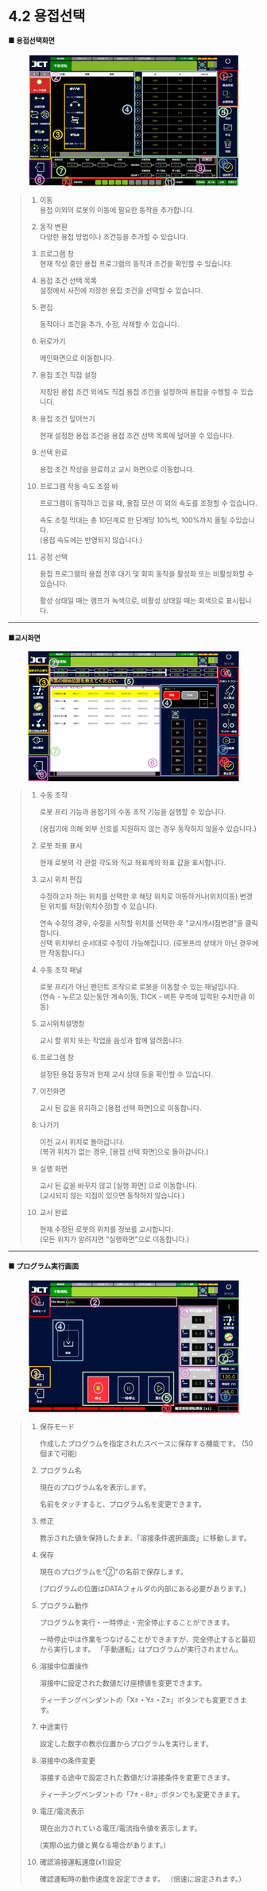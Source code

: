 # 4.2 용접선택

#### ■ 용접선택화면

<figure><img src="img/weld_1.jpg" alt=""><figcaption></figcaption></figure>

> 1. 이동\
>    용접 이외의 로봇의 이동에 필요한 동작을 추가합니다.
> 2. 동작 변환\
>    다양한 용접 방법이나 조건등을 추가할 수 있습니다.
> 3. 프로그램 창\
>    현재 작성 중인 용접 프로그램의 동작과 조건을 확인할 수 있습니다.
> 4. 용접 조건 선택 목록\
>    설정에서 사전에 저장한 용접 조건을 선택할 수 있습니다.
> 5.  편집
>
>     동작이나 조건을 추가, 수정, 삭제할 수 있습니다.
> 6.  뒤로가기
>
>     메인화면으로 이동합니다.
> 7.  용접 조건 직접 설정
>
>     저장된 용접 조건 외에도 직접 용접 조건을 설정하여 용접을 수행할 수 있습니다.
> 8.  용접 조건 덮어쓰기
>
>     현재 설정한 용접 조건을 용접 조건 선택 목록에 덮어쓸 수 있습니다.
> 9.  선택 완료
>
>     용접 조건 작성을 완료하고 교시 화면으로 이동합니다.
> 10. 프로그램 작동 속도 조절 바
>
>     프로그램이 동작하고 있을 때, 용접 모션 이 외의 속도를 조정할 수 있습니다.
>
>     속도 조절 막대는 총 10단계로 한 단계당 10%씩, 100%까지 올릴 수있습니다. \
>     (용접 속도에는 반영되지 않습니다.)
> 11. 공정 선택
>
>     용접 프로그램의 용접 전후 대기 및 회피 동작을 활성화 또는 비활성화할 수 있습니다.
>
>     활성 상태일 때는 램프가 녹색으로, 비활성 상태일 때는 회색으로 표시됩니다.

***

#### ■교시화면

<figure><img src="img/weld_2.jpg" alt=""><figcaption></figcaption></figure>

> 1.  수동 조작
>
>     로봇 프리 기능과 용접기의 수동 조작 기능을 실행할 수 있습니다.
>
>     (용접기에 의해 외부 신호를 지원하지 않는 경우 동작하지 않을수 있습니다.)
> 2.  로봇 좌표 표시
>
>     현재 로봇의 각 관절 각도와 직교 좌표계의 좌표 값을 표시합니다.
> 3.  교시 위치 편집
>
>     수정하고자 하는 위치를 선택한 후 해당 위치로 이동하거나(위치이동) 변경된 위치를 저장(위치수정)할 수 있습니다.
>
>     연속 수정의 경우, 수정을 시작할 위치를 선택한 후 "교시개시점변경"을 클릭합니다.\
>     선택 위치부터 순서대로 수정이 가능해집니다. (로봇프리 상태가 아닌 경우에만 작동합니다.)
> 4.  수동 조작 패널
>
>     로봇 프리가 아닌 펜던트 조작으로 로봇을 이동할 수 있는 패널입니다. \
>     (연속 - 누르고 있는동안 계속이동, TICK - 버튼 우측에 입력된 수치만큼 이동)
> 5.  교시위치설명창
>
>     교시 할 위치 또는 작업을 음성과 함께 알려줍니다.
> 6.  프로그램 창
>
>     설정된 용접 동작과 현재 교시 상태 등을 확인할 수 있습니다.
> 7.  이전화면
>
>     교시 된 값을 유지하고 \[용접 선택 화면]으로 이동합니다.
> 8.  나가기
>
>     이전 교시 위치로 돌아갑니다.\
>     (복귀 위치가 없는 경우,  \[용접 선택 화면]으로 돌아갑니다.)
> 9.  실행 화면
>
>     교시 된 값을 바꾸지 않고 \[실행 화면] 으로 이동합니다.\
>     (교시되지 않는 지점이 있으면 동작하지 않습니다.)
> 10. 교시 완료
>
>     현재 수정된 로봇의 위치를 정보를 교시합니다. \
>     (모든 위치가 알려지면 "실행화면"으로 이동합니다.)

***

#### ■ プログラム実行画面

<figure><img src="img/weld_3.jpg" alt=""><figcaption></figcaption></figure>

> 1.  保存モード
>
>     作成したプログラムを指定されたスペースに保存する機能です。 (50個まで可能)
> 2.  プログラム名
>
>     現在のプログラム名を表示します。
>
>     名前をタッチすると、プログラム名を変更できます。
> 3.  修正
>
>     教示された値を保持したまま、「溶接条件選択画面」に移動します。
> 4.  保存
>
>     現在のプログラムを"②"の名前で保存します。
>
>     (プログラムの位置はDATAフォルダの内部にある必要があります。)
> 5.  プログラム動作
>
>     プログラムを実行・一時停止・完全停止することができます。
>
>     一時停止中は作業をつなげることができますが、完全停止すると最初から実行します。 「手動運転」はプログラムが実行されません。
> 6.  溶接中位置操作
>
>     溶接中に設定された数値だけ座標値を変更できます。
>
>     ティーチングペンダントの「X±・Y±・Z±」ボタンでも変更できます。
> 7.  中途実行
>
>     設定した数字の教示位置からプログラムを実行します。
> 8.  溶接中の条件変更
>
>     溶接する途中で設定された数値だけ溶接条件を変更できます。
>
>     ティーチングペンダントの「7±・8±」ボタンでも変更できます。
> 9.  電圧/電流表示
>
>     現在出力されている電圧/電流指令値を表示します。
>
>     (実際の出力値と異なる場合があります。)
> 10. 確認溶接運転速度(x1)設定
>
>     確認運転時の動作速度を設定できます。 （倍速に設定されます。）
